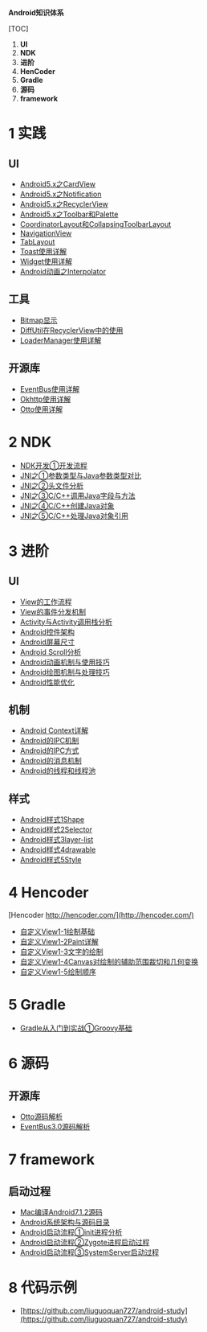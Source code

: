 **Android知识体系**

[TOC]

1. **UI**
2. **NDK**
3. **进阶**
4. **HenCoder**
5. **Gradle**
6. **源码**
7. **framework**

# 1 实践

## UI

* [Android5.x之CardView](实践/Android5.x之CardView.md)
* [Android5.x之Notification](实践/Android5.x之Notification.md)
* [Android5.x之RecyclerView](实践/Android5.x之RecyclerView.md)
* [Android5.x之Toolbar和Palette](实践/Android5.x之Toolbar和Palette.md)
* [CoordinatorLayout和CollapsingToolbarLayout](实践/CoordinatorLayout和CollapsingToolbarLayout.md)
* [NavigationView](实践/NavigationView.md)
* [TabLayout](实践/TabLayout.md)
* [Toast使用详解](实践/Toast使用详解.md)
* [Widget使用详解](实践/Widget使用详解.md)
* [Android动画之Interpolator](实践/Android动画之Interpolator.md)

## 工具

* [Bitmap显示](实践/Bitmap显示.md)
* [DiffUtil在RecyclerView中的使用](实践/DiffUtil在RecyclerView中的使用.md)
* [LoaderManager使用详解](实践/LoaderManager使用详解.md)

## 开源库

* [EventBus使用详解](实践/EventBus使用详解.md)
* [Okhttp使用详解](实践/Okhttp使用详解.md)
* [Otto使用详解](实践/Otto使用详解.md)

# 2 NDK

* [NDK开发①开发流程](ndk/NDK开发①开发流程.md)
* [JNI之①参数类型与Java参数类型对比](ndk/JNI之①参数类型与Java参数类型对比.md)
* [JNI之②头文件分析](ndk/JNI之②头文件分析.md)
* [JNI之③C/C++调用Java字段与方法](ndk/JNI之③C/C++调用Java字段与方法.md)
* [JNI之④C/C++创建Java对象](ndk/JNI之④C/C++创建Java对象.md)
* [JNI之⑤C/C++处理Java对象引用](ndk/JNI之⑤C/C++处理Java对象引用.md)

# 3 进阶

## UI

* [View的工作流程](进阶/View的工作流程.md)
* [View的事件分发机制](进阶/View的事件分发机制.md)
* [Activity与Activity调用栈分析](进阶/Activity与Activity调用栈分析.md)
* [Android控件架构](进阶/Android控件架构.md)
* [Android屏幕尺寸](进阶/Android屏幕尺寸.md)
* [Android Scroll分析](进阶/Android-Scroll分析.md)
* [Android动画机制与使用技巧](进阶/Android动画机制与使用技巧.md)
* [Android绘图机制与处理技巧](进阶/Android绘图机制与处理技巧.md)
* [Android性能优化](进阶/Android性能优化.md)

## 机制

* [Android Context详解](进阶/Android-Context详解.md)
* [Android的IPC机制](进阶/Android的IPC机制.md)
* [Android的IPC方式](进阶/Android的IPC方式.md)
* [Android的消息机制](进阶/Android的消息机制.md)
* [Android的线程和线程池](进阶/Android的线程和线程池.md)

## 样式

* [Android样式1Shape](进阶/Android样式1Shape.md)
* [Android样式2Selector](进阶/Android样式2Selector.md)
* [Android样式3layer-list](进阶/Android样式3layer-list.md)
* [Android样式4drawable](进阶/Android样式4drawable.md)
* [Android样式5Style](进阶/Android样式5Style.md)

# 4 Hencoder

[Hencoder http://hencoder.com/](http://hencoder.com/)

* [自定义View1-1绘制基础](hencoder/自定义View1-1绘制基础.md)
* [自定义View1-2Paint详解](hencoder/自定义View1-2Paint详解.md)
* [自定义View1-3文字的绘制](hencoder/自定义View1-3文字的绘制.md)
* [自定义View1-4Canvas对绘制的辅助范围裁切和几何变换](hencoder/自定义View1-4Canvas对绘制的辅助范围裁切和几何变换.md)
* [自定义View1-5绘制顺序](hencoder/自定义View1-5绘制顺序.md)

# 5 Gradle

* [Gradle从入门到实战①Groovy基础](gradle/Gradle从入门到实战①Groovy基础.md)

# 6 源码


## 开源库

* [Otto源码解析](源码/Otto源码解析.md)
* [EventBus3.0源码解析](源码/EventBus3.0源码解析.md)

# 7 framework

## 启动过程

* [Mac编译Android7.1.2源码](framework/Mac编译Android7.1.2源码.md)
* [Android系统架构与源码目录](framework/Android系统架构与源码目录.md)
* [Android启动流程①init进程分析](framework/Android启动流程①init进程分析.md)
* [Android启动流程②Zygote进程启动过程](framework/Android启动流程②Zygote进程启动过程.md)
* [Android启动流程③SystemServer启动过程](framework/Android启动流程③SystemServer启动过程.md)

# 8 代码示例

* [https://github.com/liuguoquan727/android-study](https://github.com/liuguoquan727/android-study)

